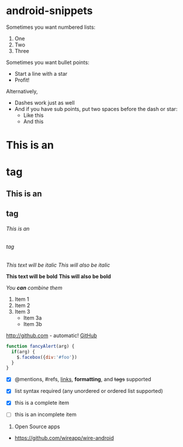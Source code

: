 # android-snippets



Sometimes you want numbered lists:

1. One
2. Two
3. Three

Sometimes you want bullet points:

* Start a line with a star
* Profit!

Alternatively,

- Dashes work just as well
- And if you have sub points, put two spaces before the dash or star:
  - Like this
  - And this
  


# This is an <h1> tag
## This is an <h2> tag
###### This is an <h6> tag




*This text will be italic*
_This will also be italic_

**This text will be bold**
__This will also be bold__

_You **can** combine them_

1. Item 1
2. Item 2
3. Item 3
   * Item 3a
   * Item 3b
   
http://github.com - automatic!
[GitHub](http://github.com)



```javascript
function fancyAlert(arg) {
  if(arg) {
    $.facebox({div:'#foo'})
  }
}
```



- [x] @mentions, #refs, [links](), **formatting**, and <del>tags</del> supported
- [x] list syntax required (any unordered or ordered list supported)
- [x] this is a complete item
- [ ] this is an incomplete item













1. Open Source apps
- https://github.com/wireapp/wire-android
